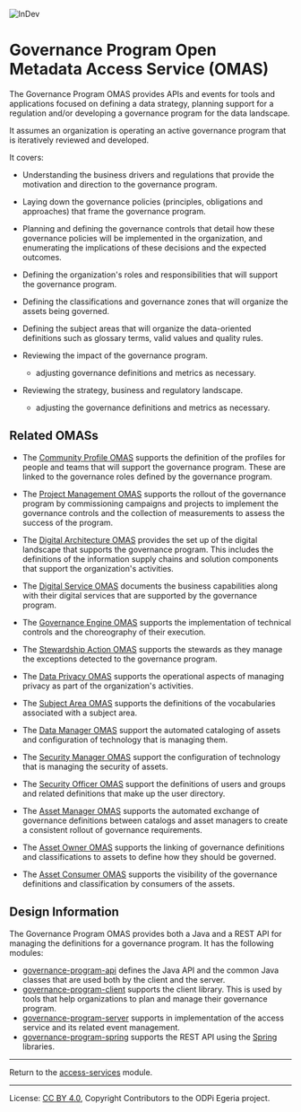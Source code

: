 <!-- SPDX-License-Identifier: CC-BY-4.0 -->
<!-- Copyright Contributors to the ODPi Egeria project. -->

![InDev](../../../open-metadata-publication/website/images/egeria-content-status-in-development.png#pagewidth)

# Governance Program Open Metadata Access Service (OMAS)

The Governance Program OMAS provides APIs and events for tools and applications
focused on defining a data strategy, planning support for a regulation and/or
developing a governance program for the data landscape.

It assumes an organization is operating an active governance program that is
iteratively reviewed and developed.

It covers:

* Understanding the business drivers and regulations that provide the motivation and direction
to the governance program.

* Laying down the governance policies (principles, obligations and approaches)
that frame the governance program.

* Planning and defining the governance controls that detail how these governance policies will be implemented in
the organization, and enumerating the implications of these decisions and the expected outcomes.

* Defining the organization's roles and responsibilities that will support the governance program.

* Defining the classifications and governance zones that will organize the assets being governed.
* Defining the subject areas that will organize the data-oriented definitions such as
  glossary terms, valid values and quality rules.

* Reviewing the impact of the governance program.
  * adjusting governance definitions and metrics as necessary.
  
* Reviewing the strategy, business and regulatory landscape.
  * adjusting the governance definitions and metrics as necessary.

## Related OMASs

* The [Community Profile OMAS](../community-profile) supports the definition of the profiles for people and teams that
will support the governance program.  These are linked to the governance roles defined by the
governance program.

* The [Project Management OMAS](../project-management) supports the rollout of the governance program
by commissioning campaigns and projects to implement the governance controls
and the collection of measurements to assess the success of the program.

* The [Digital Architecture OMAS](../digital-architecture) provides the set up of the digital landscape that
supports the governance program.  This includes the definitions of the information supply chains and solution
components that support the organization's activities.

* The [Digital Service OMAS](../digital-service) documents the business capabilities along with
their digital services that are supported by the governance program.

* The [Governance Engine OMAS](../governance-engine) supports the implementation of technical controls and
the choreography of their execution.

* The [Stewardship Action OMAS](../stewardship-action) supports the stewards as they manage the exceptions
detected to the governance program.
  
* The [Data Privacy OMAS](../data-privacy) supports the operational aspects of managing privacy as part of
the organization's activities.

* The [Subject Area OMAS](../subject-area) supports the definitions of the vocabularies associated with a
subject area.

* The [Data Manager OMAS](../data-manager) support the automated cataloging of assets and configuration
of technology that is managing them.

* The [Security Manager OMAS](../security-manager) support the configuration
of technology that is managing the security of assets.

* The [Security Officer OMAS](../security-officer) support the definitions of users and groups
and related definitions that make up the user directory.

* The [Asset Manager OMAS](../asset-manager) supports the automated exchange of governance definitions
between catalogs and asset managers to create a consistent rollout of governance requirements.
  
* The [Asset Owner OMAS](../asset-owner) supports the linking of governance definitions and classifications
to assets to define how they should be governed.

* The [Asset Consumer OMAS](../asset-consumer) supports the visibility of the governance definitions and
classification by consumers of the assets.

## Design Information

The Governance Program OMAS provides both a Java and a REST API for managing the definitions
for a governance program. It has the following modules:

* [governance-program-api](governance-program-api) defines the Java API and the common Java classes
that are used both by the client and the server.
* [governance-program-client](governance-program-client) supports the client library.
This is used by tools that help organizations to plan and manage their governance program.
* [governance-program-server](governance-program-server) supports in implementation
of the access service and its related event management.
* [governance-program-spring](governance-program-spring) supports the REST API using
the [Spring](../../../developer-resources/Spring.md) libraries.



----
Return to the [access-services](..) module.

----
License: [CC BY 4.0](https://creativecommons.org/licenses/by/4.0/),
Copyright Contributors to the ODPi Egeria project.

